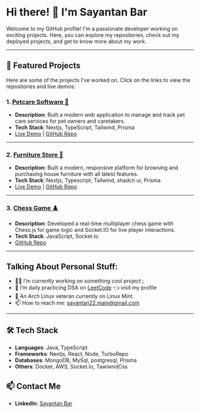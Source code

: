 # Hi there! 👋 I'm Sayantan Bar

Welcome to my GitHub profile! I'm a passionate developer working on exciting projects. Here, you can explore my repositories, check out my deployed projects, and get to know more about my work.

---

## 🌟 Featured Projects

Here are some of the projects I've worked on. Click on the links to view the repositories and live demos:

### 1. **[Petcare Software 🐶](https://github.com/SayantanBar/petsoft-deploy)**

- **Description**: Built a modern web application to manage and track pet care services for pet owners and caretakers.
- **Tech Stack**: Nextjs, TypeScript, Tailwind, Prisma
- [Live Demo](https://petsoft-deploy.vercel.app/) | [GitHub Repo](https://github.com/SayantanBar/petsoft-deploy)

---

### 2. **[Furniture Store 🏡](https://github.com/SayantanBar/store)**

- **Description**: Built a modern, responsive platform for browsing and purchasing house furniture with all latest features.
- **Tech Stack**: Nextjs, Typescript, Tailwind, shadcn ui, Prisma
- [Live Demo](https://store-beryl-mu.vercel.app/) | [GitHub Repo](https://github.com/SayantanBar/store)

---

### 3. **[Chess Game ♟️](https://github.com/YourUsername/YourProjectRepo3)**

- **Description**: Developed a real-time multiplayer chess game with Chess.js for game logic and Socket.IO for live player interactions.
- **Tech Stack**: JavaScript, Socket.Io
- [GitHub Repo](https://github.com/SayantanBar/chess)

---

## Talking About Personal Stuff:

- 👨‍💻 I’m currently working on something cool project ;
- 🚀 I’m daily practicing DSA on [LeetCode](https://leetcode.com/u/blessinG22/) 👈 visit my profile
- 🐧 An Arch Linux veteran currently on Linux Mint.
- 📫 How to reach me: [sayantan22.main@gmail.com](mailto:sayantan22.main@gmail.com)

---

## 🛠️ Tech Stack

- **Languages**: Java, TypeScript
- **Frameworks**: Nextjs, React, Node, TurboRepo
- **Databases**: MongoDB, MySql, postgresql, Prisma
- **Others**: Docker, AWS, Socket.Io, TawiwndCss

## 📫 Contact Me

- **LinkedIn**: [Sayantan Bar](www.linkedin.com/in/sayantan-bar-ba1b52283)

